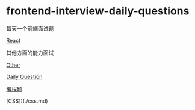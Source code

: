 # frontend-interview-daily-questions
每天一个前端面试题

[React](./react.md)

其他方面的能力面试

[Other](./other.md)

[Daily Question](./daily.md)

[编程题](./programming.md)

[CSS])(./css.md)
